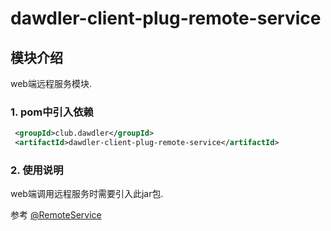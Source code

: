 # dawdler-client-plug-remote-service

## 模块介绍

web端远程服务模块.

### 1. pom中引入依赖

```xml
 <groupId>club.dawdler</groupId>
 <artifactId>dawdler-client-plug-remote-service</artifactId>
```

### 2. 使用说明

web端调用远程服务时需要引入此jar包.

参考 [@RemoteService](../dawdler-remote-service-core/README.md#2-remoteservice说明)
